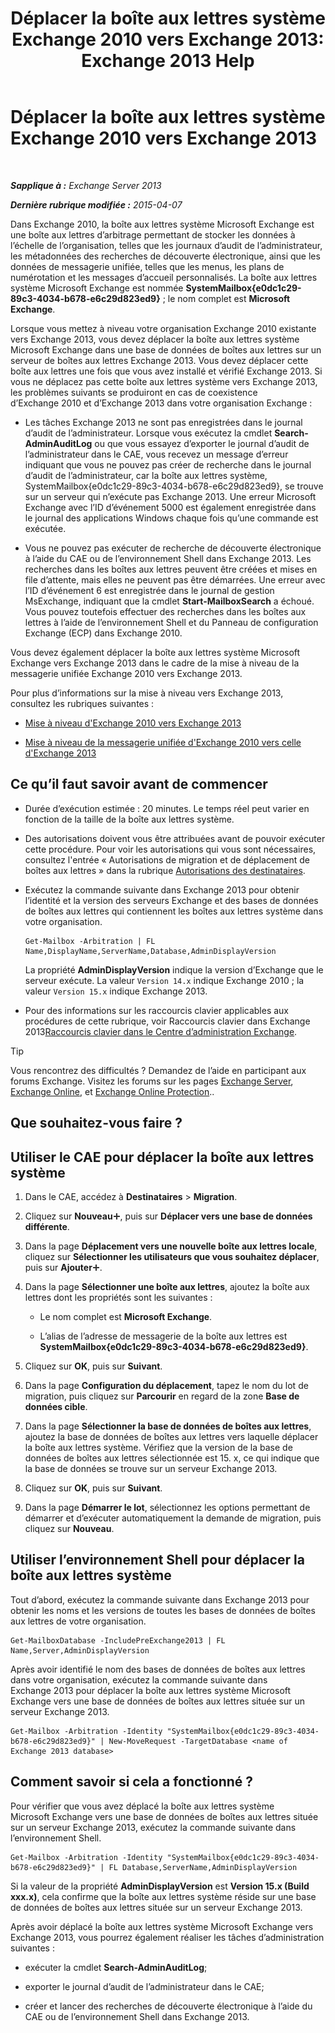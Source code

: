 ﻿---
title: 'Déplacer la boîte aux lettres système Exchange 2010 vers Exchange 2013: Exchange 2013 Help'
TOCTitle: Déplacer la boîte aux lettres système Exchange 2010 vers Exchange 2013
ms:assetid: a3b03c4e-0bc7-41a2-885c-e9cac37566c8
ms:mtpsurl: https://technet.microsoft.com/fr-fr/library/Dn249849(v=EXCHG.150)
ms:contentKeyID: 54915106
ms.date: 04/24/2018
mtps_version: v=EXCHG.150
ms.translationtype: HT
---

# Déplacer la boîte aux lettres système Exchange 2010 vers Exchange 2013

 

_**Sapplique à :** Exchange Server 2013_

_**Dernière rubrique modifiée :** 2015-04-07_

Dans Exchange 2010, la boîte aux lettres système Microsoft Exchange est une boîte aux lettres d’arbitrage permettant de stocker les données à l’échelle de l’organisation, telles que les journaux d’audit de l’administrateur, les métadonnées des recherches de découverte électronique, ainsi que les données de messagerie unifiée, telles que les menus, les plans de numérotation et les messages d’accueil personnalisés. La boîte aux lettres système Microsoft Exchange est nommée **SystemMailbox{e0dc1c29-89c3-4034-b678-e6c29d823ed9}** ; le nom complet est **Microsoft Exchange**.

Lorsque vous mettez à niveau votre organisation Exchange 2010 existante vers Exchange 2013, vous devez déplacer la boîte aux lettres système Microsoft Exchange dans une base de données de boîtes aux lettres sur un serveur de boîtes aux lettres Exchange 2013. Vous devez déplacer cette boîte aux lettres une fois que vous avez installé et vérifié Exchange 2013. Si vous ne déplacez pas cette boîte aux lettres système vers Exchange 2013, les problèmes suivants se produiront en cas de coexistence d’Exchange 2010 et d’Exchange 2013 dans votre organisation Exchange :

  - Les tâches Exchange 2013 ne sont pas enregistrées dans le journal d’audit de l’administrateur. Lorsque vous exécutez la cmdlet **Search-AdminAuditLog** ou que vous essayez d’exporter le journal d’audit de l’administrateur dans le CAE, vous recevez un message d’erreur indiquant que vous ne pouvez pas créer de recherche dans le journal d’audit de l’administrateur, car la boîte aux lettres système, SystemMailbox{e0dc1c29-89c3-4034-b678-e6c29d823ed9}, se trouve sur un serveur qui n’exécute pas Exchange 2013. Une erreur Microsoft Exchange avec l’ID d’événement 5000 est également enregistrée dans le journal des applications Windows chaque fois qu’une commande est exécutée.

  - Vous ne pouvez pas exécuter de recherche de découverte électronique à l’aide du CAE ou de l’environnement Shell dans Exchange 2013. Les recherches dans les boîtes aux lettres peuvent être créées et mises en file d’attente, mais elles ne peuvent pas être démarrées. Une erreur avec l’ID d’événement 6 est enregistrée dans le journal de gestion MsExchange, indiquant que la cmdlet **Start-MailboxSearch** a échoué. Vous pouvez toutefois effectuer des recherches dans les boîtes aux lettres à l’aide de l’environnement Shell et du Panneau de configuration Exchange (ECP) dans Exchange 2010.

Vous devez également déplacer la boîte aux lettres système Microsoft Exchange vers Exchange 2013 dans le cadre de la mise à niveau de la messagerie unifiée Exchange 2010 vers Exchange 2013.

Pour plus d’informations sur la mise à niveau vers Exchange 2013, consultez les rubriques suivantes :

  - [Mise à niveau d'Exchange 2010 vers Exchange 2013](upgrade-from-exchange-2010-to-exchange-2013-exchange-2013-help.md)

  - [Mise à niveau de la messagerie unifiée d'Exchange 2010 vers celle d'Exchange 2013](upgrade-exchange-2010-um-to-exchange-2013-um-exchange-2013-help.md)

## Ce qu’il faut savoir avant de commencer

  - Durée d’exécution estimée : 20 minutes. Le temps réel peut varier en fonction de la taille de la boîte aux lettres système.

  - Des autorisations doivent vous être attribuées avant de pouvoir exécuter cette procédure. Pour voir les autorisations qui vous sont nécessaires, consultez l'entrée « Autorisations de migration et de déplacement de boîtes aux lettres » dans la rubrique [Autorisations des destinataires](recipients-permissions-exchange-2013-help.md).

  - Exécutez la commande suivante dans Exchange 2013 pour obtenir l’identité et la version des serveurs Exchange et des bases de données de boîtes aux lettres qui contiennent les boîtes aux lettres système dans votre organisation.
    
        Get-Mailbox -Arbitration | FL Name,DisplayName,ServerName,Database,AdminDisplayVersion
    
    La propriété **AdminDisplayVersion** indique la version d’Exchange que le serveur exécute. La valeur `Version 14.x` indique Exchange 2010 ; la valeur `Version 15.x` indique Exchange 2013.

  - Pour des informations sur les raccourcis clavier applicables aux procédures de cette rubrique, voir Raccourcis clavier dans Exchange 2013[Raccourcis clavier dans le Centre d’administration Exchange](keyboard-shortcuts-in-the-exchange-admin-center-exchange-online-protection-help.md).

> [!TIP]
> Vous rencontrez des difficultés ? Demandez de l’aide en participant aux forums Exchange. Visitez les forums sur les pages <a href="https://go.microsoft.com/fwlink/p/?linkid=60612">Exchange Server</a>, <a href="https://go.microsoft.com/fwlink/p/?linkid=267542">Exchange Online</a>, et <a href="https://go.microsoft.com/fwlink/p/?linkid=285351">Exchange Online Protection</a>..


## Que souhaitez-vous faire ?

## Utiliser le CAE pour déplacer la boîte aux lettres système

1.  Dans le CAE, accédez à **Destinataires** \> **Migration**.

2.  Cliquez sur **Nouveau**![Icône Ajouter](images/JJ218640.c1e75329-d6d7-4073-a27d-498590bbb558(EXCHG.150).gif "Icône Ajouter"), puis sur **Déplacer vers une base de données différente**.

3.  Dans la page **Déplacement vers une nouvelle boîte aux lettres locale**, cliquez sur **Sélectionner les utilisateurs que vous souhaitez déplacer**, puis sur **Ajouter**![Icône Ajouter](images/JJ218640.c1e75329-d6d7-4073-a27d-498590bbb558(EXCHG.150).gif "Icône Ajouter").

4.  Dans la page **Sélectionner une boîte aux lettres**, ajoutez la boîte aux lettres dont les propriétés sont les suivantes :
    
      - Le nom complet est **Microsoft Exchange**.
    
      - L’alias de l’adresse de messagerie de la boîte aux lettres est **SystemMailbox{e0dc1c29-89c3-4034-b678-e6c29d823ed9}**.

5.  Cliquez sur **OK**, puis sur **Suivant**.

6.  Dans la page **Configuration du déplacement**, tapez le nom du lot de migration, puis cliquez sur **Parcourir** en regard de la zone **Base de données cible**.

7.  Dans la page **Sélectionner la base de données de boîtes aux lettres**, ajoutez la base de données de boîtes aux lettres vers laquelle déplacer la boîte aux lettres système. Vérifiez que la version de la base de données de boîtes aux lettres sélectionnée est 15. x, ce qui indique que la base de données se trouve sur un serveur Exchange 2013.

8.  Cliquez sur **OK**, puis sur **Suivant**.

9.  Dans la page **Démarrer le lot**, sélectionnez les options permettant de démarrer et d’exécuter automatiquement la demande de migration, puis cliquez sur **Nouveau**.

## Utiliser l’environnement Shell pour déplacer la boîte aux lettres système

Tout d’abord, exécutez la commande suivante dans Exchange 2013 pour obtenir les noms et les versions de toutes les bases de données de boîtes aux lettres de votre organisation.

    Get-MailboxDatabase -IncludePreExchange2013 | FL Name,Server,AdminDisplayVersion

Après avoir identifié le nom des bases de données de boîtes aux lettres dans votre organisation, exécutez la commande suivante dans Exchange 2013 pour déplacer la boîte aux lettres système Microsoft Exchange vers une base de données de boîtes aux lettres située sur un serveur Exchange 2013.

    Get-Mailbox -Arbitration -Identity "SystemMailbox{e0dc1c29-89c3-4034-b678-e6c29d823ed9}" | New-MoveRequest -TargetDatabase <name of Exchange 2013 database>

## Comment savoir si cela a fonctionné ?

Pour vérifier que vous avez déplacé la boîte aux lettres système Microsoft Exchange vers une base de données de boîtes aux lettres située sur un serveur Exchange 2013, exécutez la commande suivante dans l’environnement Shell.

    Get-Mailbox -Arbitration -Identity "SystemMailbox{e0dc1c29-89c3-4034-b678-e6c29d823ed9}" | FL Database,ServerName,AdminDisplayVersion

Si la valeur de la propriété **AdminDisplayVersion** est **Version 15.x (Build xxx.x)**, cela confirme que la boîte aux lettres système réside sur une base de données de boîtes aux lettres située sur un serveur Exchange 2013.

Après avoir déplacé la boîte aux lettres système Microsoft Exchange vers Exchange 2013, vous pourrez également réaliser les tâches d’administration suivantes :

  - exécuter la cmdlet **Search-AdminAuditLog**;

  - exporter le journal d’audit de l’administrateur dans le CAE;

  - créer et lancer des recherches de découverte électronique à l’aide du CAE ou de l’environnement Shell dans Exchange 2013.


